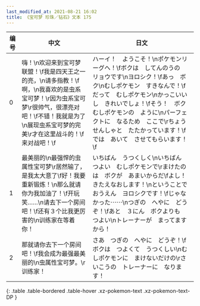 ```yaml
---
last_modified_at: 2021-08-21 16:02
title: 《宝可梦 珍珠／钻石》文本 175
---
```

| 编号 | 中文 | 日文 |
| ---- | ---- | ---- |
| 0 | 嗨！\n欢迎来到宝可梦联盟！\f我是四天王之一的亮，\n请多指教！\f啊，\n我喜欢的是虫系宝可梦！\r因为虫系宝可梦\r很帅气，很漂亮对吧！\f不错！我就是为了\n展现虫系宝可梦的完美\r才在这里战斗的！\f来对战吧！\f | ハーイ！　ようこそ！\nポケモンリーグへ！\fボクは　してんのうの　リョウです\nヨロシク！\fあっ　ボク\nむしポケモン　すきなんで！\fだって　むしポケモン\nかっこいいし　きれいでしょ！\fそう！　ボク　むしポケモンの　ように\nパーフェクトに　なるため　ここで\rちょうせんしゃと　たたかっています！\fでは　あいて　させてもらいます！\f |
| 1 | 最美丽的\n最强悍的虫属性宝可梦\r居然输了，是我太大意了\f好！我要重新锻炼！\n那么就请你为我加油了！\f开玩笑……\n请去下一个房间吧！\f还有３个比我更厉害的\n训练家在等着你！ | いちばん　うつくしく\nいちばん　つよい　むしポケモンで\rまけたのは　ボクが　あまいからだ\fよし！　きたえなおします！\nということで　おうえん　ヨロシクです！\fじゃなかった⋯⋯\nつぎの　へやに　どうぞ！\fあと　３にん　ボクよりも　つよい\nトレーナーが　まってますから！ |
| 2 | 那就请你去下一个房间吧！\f我会成为最强最美丽的\n虫属性宝可梦。\r训练家！ | さあ　つぎの　へやに　どうぞ！\fボクは　つよくて　うつくしい\nむしポケモンに　まけないだけの\rさいこうの　トレーナーに　なります！ |
{: .table .table-bordered .table-hover .xz-pokemon-text .xz-pokemon-text-DP }